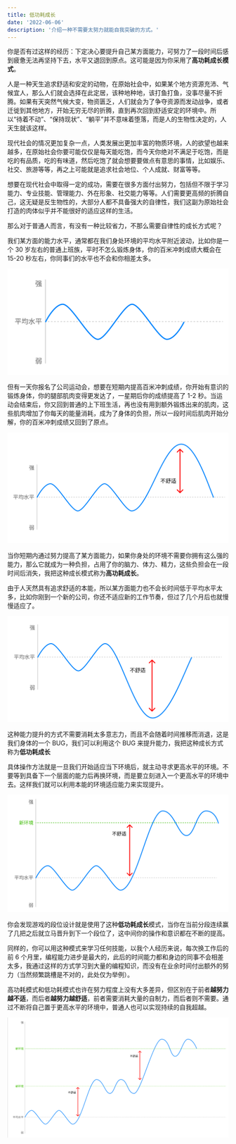 ```yaml
---
title: 低功耗成长
date: '2022-06-06'
description: '介绍一种不需要太努力就能自我突破的方式。'
---
```

你是否有过这样的经历：下定决心要提升自己某方面能力，可努力了一段时间后感到疲惫无法再坚持下去，水平又退回到原点。这可能是因为你采用了**高功耗成长模式**。

人是一种天生追求舒适和安定的动物，在原始社会中，如果某个地方资源充沛、气候宜人，那么人们就会选择在此定居，该种地种地，该打鱼打鱼，没事尽量不折腾。如果有天突然气候大变，物资匮乏，人们就会为了争夺资源而发动战争，或者迁徙到其他地方，开始无穷无尽的折腾，直到再次回到舒适安定的环境中。所以“待着不动”、“保持现状”、“躺平”并不意味着堕落，而是人的生物性决定的，人天生就该这样。

现代社会的情况更加复杂一点，人类发展出更加丰富的物质环境，人的欲望也越来越多，在原始社会你要可能仅仅是每天能吃饱，而今天你绝对不满足于吃饱，而是吃的有品质，吃的有味道，然后吃饱了就会想要要做点有意思的事情，比如娱乐、社交、旅游等等，再之上可能就是追求社会地位、个人成就、财富等等。

想要在现代社会中取得一定的成功，需要在很多方面付出努力，包括但不限于学习能力、专业技能、管理能力、外在形象、社交能力等等。人们需要更高频的折腾自己，这无疑是反生物性的，大部分人都不具备强大的自律性，我们这副为原始社会打造的肉体似乎并不能很好的适应这样的生活。

那么对于普通人而言，有没有一种比较省力，不那么需要自律性的成长方式呢？

我们某方面的能力水平，通常都在我们身处环境的平均水平附近波动，比如你是一个 30 岁左右的普通上班族，平时不怎么锻炼身体，你的百米冲刺成绩大概会在 15-20 秒左右，你同事们的水平也不会和你相差太多。

![图一](./1.png)

但有一天你报名了公司运动会，想要在短期内提高百米冲刺成绩，你开始有意识的锻炼身体，你的腿部肌肉变得更发达了，一星期后你的成绩提高了 1-2 秒。当运动会结束后，你又回到普通的上下班生活，再也没有用到额外锻炼出来的肌肉，这些肌肉增加了你每天的能量消耗，成为了身体的负担，所以一段时间后肌肉开始分解，你的百米冲刺成绩又回到了原点。

![图二](./2.png)

当你短期内通过努力提高了某方面能力，如果你身处的环境不需要你拥有这么强的能力，那么它就成为一种负担，占用了你的脑力、体力、精力，这些负担会在一段时间后消失，我把这种成长模式称为**高功耗成长**。

由于人天然具有追求舒适的本能，所以某方面能力也不会长时间低于平均水平太多，比如你刚到一个新的公司，你还不适应新的工作节奏，但过了几个月后也就慢慢适应了。

![图三](./3.png)

这种能力提升的方式不需要消耗太多意志力，而且不会随着时间推移而消退，这是我们身体的一个 BUG，我们可以利用这个 BUG 来提升能力，我把这种成长方式称为**低功耗成长**

具体操作方法就是一旦我们开始适应当下环境后，就主动寻求更高水平的环境。不要等到具备下一个层面的能力后再换环境，而是要立刻进入一个更高水平的环境中去。这样我们就可以利用本能的环境适应能力来实现提升。

![图四](./4.png)

你会发现游戏的段位设计就是使用了这种**低功耗成长**模式，当你在当前分段连续赢了几把之后就立马晋升到下一个段位了，这中间你的操作和意识都在不断的提高。

同样的，你可以用这种模式来学习任何技能，以我个人经历来说，每次换工作后的前 6 个月里，编程能力进步是最大的，此后的时间能力都和身边的同事不会相差太多，我通过这样的方式学习到大量的编程知识，而没有在业余时间付出额外的努力（当然频繁跳槽是不对的，此处仅为举例）。

高功耗模式和低功耗模式也许在努力程度上没有大多差异，但区别在于前者**越努力越不适**，而后者**越努力越舒适**，前者需要消耗大量的自制力，而后者则不需要。通过不断将自己置于更高水平的环境中，普通人也可以实现持续的自我超越。

![图五](./5.png)
